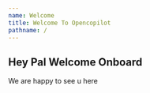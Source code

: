 ```yaml
---
name: Welcome
title: Welcome To Opencopilot
pathname: /
---
```


## Hey Pal Welcome Onboard

We are happy to see u here
